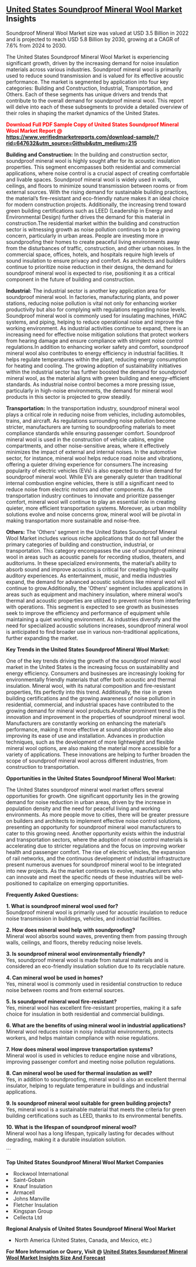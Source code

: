 <h2><a href="https://www.verifiedmarketreports.com/download-sample/?rid=647632&amp;utm_source=Github&amp;utm_medium=215" target="_blank">United States Soundproof Mineral Wool Market</a> Insights</h2><p>Soundproof Mineral Wool Market size was valued at USD 3.5 Billion in 2022 and is projected to reach USD 5.8 Billion by 2030, growing at a CAGR of 7.6% from 2024 to 2030.</p><p><p>The United States Soundproof Mineral Wool Market is experiencing significant growth, driven by the increasing demand for noise insulation materials across various industries. Soundproof mineral wool is primarily used to reduce sound transmission and is valued for its effective acoustic performance. The market is segmented by application into four key categories: Building and Construction, Industrial, Transportation, and Others. Each of these segments has unique drivers and trends that contribute to the overall demand for soundproof mineral wool. This report will delve into each of these subsegments to provide a detailed overview of their roles in shaping the market dynamics of the United States.</p><p><strong><p><span class=""><span style="color: #ff0000;"><strong>Download Full PDF Sample Copy of United States Soundproof Mineral Wool Market Report</strong> @ </span><a href="https://www.verifiedmarketreports.com/download-sample/?rid=647632&amp;utm_source=Github&amp;utm_medium=215" target="_blank">https://www.verifiedmarketreports.com/download-sample/?rid=647632&amp;utm_source=Github&amp;utm_medium=215</a></span></p></strong></p><p><strong>Building and Construction:</strong> In the building and construction sector, soundproof mineral wool is highly sought after for its acoustic insulation properties. This segment encompasses both residential and commercial applications, where noise control is a crucial aspect of creating comfortable and livable spaces. Soundproof mineral wool is widely used in walls, ceilings, and floors to minimize sound transmission between rooms or from external sources. With the rising demand for sustainable building practices, the material’s fire-resistant and eco-friendly nature makes it an ideal choice for modern construction projects. Additionally, the increasing trend toward green building certifications such as LEED (Leadership in Energy and Environmental Design) further drives the demand for this material in construction.The residential market within the building and construction sector is witnessing growth as noise pollution continues to be a growing concern, particularly in urban areas. People are investing more in soundproofing their homes to create peaceful living environments away from the disturbances of traffic, construction, and other urban noises. In the commercial space, offices, hotels, and hospitals require high levels of sound insulation to ensure privacy and comfort. As architects and builders continue to prioritize noise reduction in their designs, the demand for soundproof mineral wool is expected to rise, positioning it as a critical component in the future of building and construction.<p><strong>Industrial:</strong> The industrial sector is another key application area for soundproof mineral wool. In factories, manufacturing plants, and power stations, reducing noise pollution is vital not only for enhancing worker productivity but also for complying with regulations regarding noise levels. Soundproof mineral wool is commonly used for insulating machines, HVAC systems, and piping, helping to reduce operational noise and improve the working environment. As industrial activities continue to expand, there is an increasing need for effective noise mitigation solutions that protect workers from hearing damage and ensure compliance with stringent noise control regulations.In addition to enhancing worker safety and comfort, soundproof mineral wool also contributes to energy efficiency in industrial facilities. It helps regulate temperatures within the plant, reducing energy consumption for heating and cooling. The growing adoption of sustainability initiatives within the industrial sector has further boosted the demand for soundproof mineral wool, as the material aligns with green building and energy-efficient standards. As industrial noise control becomes a more pressing issue, particularly in high-noise environments, the demand for mineral wool products in this sector is projected to grow steadily.<p><strong>Transportation:</strong> In the transportation industry, soundproof mineral wool plays a critical role in reducing noise from vehicles, including automobiles, trains, and aircraft. As regulations surrounding noise pollution become stricter, manufacturers are turning to soundproofing materials to meet compliance standards while ensuring passenger comfort. Soundproof mineral wool is used in the construction of vehicle cabins, engine compartments, and other noise-sensitive areas, where it effectively minimizes the impact of external and internal noises. In the automotive sector, for instance, mineral wool helps reduce road noise and vibrations, offering a quieter driving experience for consumers.The increasing popularity of electric vehicles (EVs) is also expected to drive demand for soundproof mineral wool. While EVs are generally quieter than traditional internal combustion engine vehicles, there is still a significant need to reduce noise from electric motors and other components. As the transportation industry continues to innovate and prioritize passenger comfort, mineral wool will continue to play an essential role in creating quieter, more efficient transportation systems. Moreover, as urban mobility solutions evolve and noise concerns grow, mineral wool will be pivotal in making transportation more sustainable and noise-free.<p><strong>Others:</strong> The 'Others' segment in the United States Soundproof Mineral Wool Market includes various niche applications that do not fall under the primary categories of building and construction, industrial, or transportation. This category encompasses the use of soundproof mineral wool in areas such as acoustic panels for recording studios, theaters, and auditoriums. In these specialized environments, the material’s ability to absorb sound and improve acoustics is critical for creating high-quality auditory experiences. As entertainment, music, and media industries expand, the demand for advanced acoustic solutions like mineral wool will continue to grow.Additionally, the 'Others' segment includes applications in areas such as equipment and machinery insulation, where mineral wool’s thermal and acoustic properties are utilized to prevent noise from interfering with operations. This segment is expected to see growth as businesses seek to improve the efficiency and performance of equipment while maintaining a quiet working environment. As industries diversify and the need for specialized acoustic solutions increases, soundproof mineral wool is anticipated to find broader use in various non-traditional applications, further expanding the market.<p><strong>Key Trends in the United States Soundproof Mineral Wool Market:</strong></p><p>One of the key trends driving the growth of the soundproof mineral wool market in the United States is the increasing focus on sustainability and energy efficiency. Consumers and businesses are increasingly looking for environmentally friendly materials that offer both acoustic and thermal insulation. Mineral wool, with its natural composition and fire-resistant properties, fits perfectly into this trend. Additionally, the rise in green building certifications and the growing awareness of noise pollution in residential, commercial, and industrial spaces have contributed to the growing demand for mineral wool products.Another prominent trend is the innovation and improvement in the properties of soundproof mineral wool. Manufacturers are constantly working on enhancing the material’s performance, making it more effective at sound absorption while also improving its ease of use and installation. Advances in production techniques, such as the development of more lightweight and flexible mineral wool options, are also making the material more accessible for a variety of applications. These innovations are helping to further broaden the scope of soundproof mineral wool across different industries, from construction to transportation.<p><strong>Opportunities in the United States Soundproof Mineral Wool Market:</strong></p><p>The United States soundproof mineral wool market offers several opportunities for growth. One significant opportunity lies in the growing demand for noise reduction in urban areas, driven by the increase in population density and the need for peaceful living and working environments. As more people move to cities, there will be greater pressure on builders and architects to implement effective noise control solutions, presenting an opportunity for soundproof mineral wool manufacturers to cater to this growing need. Another opportunity exists within the industrial and transportation sectors, where the adoption of noise control materials is accelerating due to stricter regulations and the focus on improving worker health and passenger comfort. The rise of electric vehicles, the expansion of rail networks, and the continuous development of industrial infrastructure present numerous avenues for soundproof mineral wool to be integrated into new projects. As the market continues to evolve, manufacturers who can innovate and meet the specific needs of these industries will be well-positioned to capitalize on emerging opportunities.<p><strong>Frequently Asked Questions:</strong></p><p><strong>1. What is soundproof mineral wool used for?</strong><br>Soundproof mineral wool is primarily used for acoustic insulation to reduce noise transmission in buildings, vehicles, and industrial facilities.</p><p><strong>2. How does mineral wool help with soundproofing?</strong><br>Mineral wool absorbs sound waves, preventing them from passing through walls, ceilings, and floors, thereby reducing noise levels.</p><p><strong>3. Is soundproof mineral wool environmentally friendly?</strong><br>Yes, soundproof mineral wool is made from natural materials and is considered an eco-friendly insulation solution due to its recyclable nature.</p><p><strong>4. Can mineral wool be used in homes?</strong><br>Yes, mineral wool is commonly used in residential construction to reduce noise between rooms and from external sources.</p><p><strong>5. Is soundproof mineral wool fire-resistant?</strong><br>Yes, mineral wool has excellent fire-resistant properties, making it a safe choice for insulation in both residential and commercial buildings.</p><p><strong>6. What are the benefits of using mineral wool in industrial applications?</strong><br>Mineral wool reduces noise in noisy industrial environments, protects workers, and helps maintain compliance with noise regulations.</p><p><strong>7. How does mineral wool improve transportation systems?</strong><br>Mineral wool is used in vehicles to reduce engine noise and vibrations, improving passenger comfort and meeting noise pollution regulations.</p><p><strong>8. Can mineral wool be used for thermal insulation as well?</strong><br>Yes, in addition to soundproofing, mineral wool is also an excellent thermal insulator, helping to regulate temperature in buildings and industrial applications.</p><p><strong>9. Is soundproof mineral wool suitable for green building projects?</strong><br>Yes, mineral wool is a sustainable material that meets the criteria for green building certifications such as LEED, thanks to its environmental benefits.</p><p><strong>10. What is the lifespan of soundproof mineral wool?</strong><br>Mineral wool has a long lifespan, typically lasting for decades without degrading, making it a durable insulation solution.</p>```</p><p><strong>Top United States Soundproof Mineral Wool Market Companies</strong></p><div data-test-id=""><p><li>Rockwool International</li><li> Saint-Gobain</li><li> Knauf Insulation</li><li> Armacell</li><li> Johns Manville</li><li> Fletcher Insulation</li><li> Kingspan Group</li><li> Cellecta Ltd</li></p><div><strong>Regional Analysis of&nbsp;United States Soundproof Mineral Wool Market</strong></div><ul><li dir="ltr"><p dir="ltr">North America&nbsp;(United States, Canada, and Mexico, etc.)</p></li></ul><p><strong>For More Information or Query, Visit @&nbsp;</strong><strong><a href="https://www.verifiedmarketreports.com/product/soundproof-mineral-wool-market/?utm_source=Github&amp;utm_medium=215" target="_blank">United States Soundproof Mineral Wool Market Insights Size And Forecast</a></strong></p></div>
